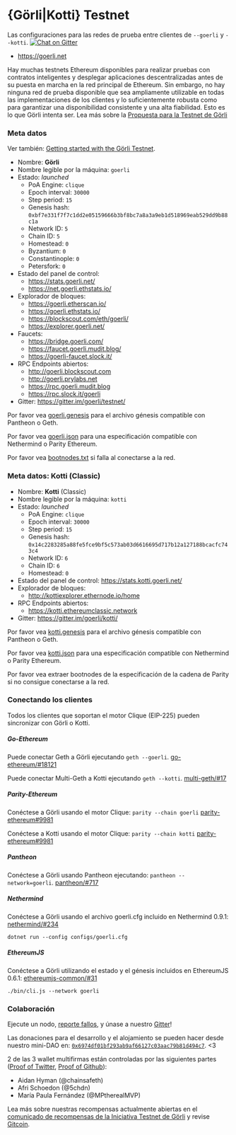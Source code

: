 # {Görli|Kotti} Testnet

Las configuraciones para las redes de prueba entre clientes de `--goerli` y `--kotti`. [![Chat on Gitter](https://badges.gitter.im/gitterHQ/gitter.png)](https://gitter.im/goerli/testnet)

- https://goerli.net

Hay muchas testnets Ethereum disponibles para realizar pruebas con contratos inteligentes y desplegar aplicaciones descentralizadas antes de su puesta en marcha en la red principal de Ethereum. Sin embargo, no hay ninguna red de prueba disponible que sea ampliamente utilizable en todas las implementaciones de los clientes y lo suficientemente robusta como para garantizar una disponibilidad consistente y una alta fiabilidad. Esto es lo que Görli intenta ser. Lea más sobre la [Propuesta para la Testnet de Görli](https://dev.to/5chdn/the-grli-testnet-proposal---a-call-for-participation-58pf)

### Meta datos

Ver también: [Getting started with the Görli Testnet](https://mudit.blog/getting-started-goerli-testnet/).

- Nombre: **Görli**
- Nombre legible por la máquina: `goerli`
- Estado: _launched_
  - PoA Engine: `clique`
  - Epoch interval: `30000`
  - Step period: `15`
  - Genesis hash: `0xbf7e331f7f7c1dd2e05159666b3bf8bc7a8a3a9eb1d518969eab529dd9b88c1a`
  - Network ID: `5`
  - Chain ID: `5`
  - Homestead: `0`
  - Byzantium: `0`
  - Constantinople: `0`
  - Petersfork: `0`
- Estado del panel de control: 
  - https://stats.goerli.net/
  - https://net.goerli.ethstats.io/
- Explorador de bloques: 
  - https://goerli.etherscan.io/
  - https://goerli.ethstats.io/
  - https://blockscout.com/eth/goerli/
  - https://explorer.goerli.net/
- Faucets:
  - https://bridge.goerli.com/
  - https://faucet.goerli.mudit.blog/
  - https://goerli-faucet.slock.it/
- RPC Endpoints abiertos:
  - http://goerli.blockscout.com
  - http://goerli.prylabs.net
  - https://rpc.goerli.mudit.blog
  - https://rpc.slock.it/goerli
- Gitter: https://gitter.im/goerli/testnet/

Por favor vea [goerli.genesis](geth/goerli.genesis) para el archivo génesis compatible con Pantheon o Geth.

Por favor vea [goerli.json](parity/goerli.json) para una especificación compatible con Nethermind o Parity Ethereum.

Por favor vea [bootnodes.txt](bootnodes.txt) si falla al conectarse a la red.

### Meta datos: Kotti (Classic)

- Nombre: **Kotti** (Classic)
- Nombre legible por la máquina: `kotti`
- Estado: _launched_
  - PoA Engine: `clique`
  - Epoch interval: `30000`
  - Step period: `15`
  - Genesis hash: `0x14c2283285a88fe5fce9bf5c573ab03d6616695d717b12a127188bcacfc743c4`
  - Network ID: `6`
  - Chain ID: `6`
  - Homestead: `0`
- Estado del panel de control: https://stats.kotti.goerli.net/
- Explorador de bloques:
  - http://kottiexplorer.ethernode.io/home
- RPC Endpoints abiertos:
  - https://kotti.ethereumclassic.network
- Gitter: https://gitter.im/goerli/kotti/

Por favor vea [kotti.genesis](geth/kotti.genesis) para el archivo génesis compatible con Pantheon o Geth.

Por favor vea [kotti.json](parity/kotti.json) para una especificación compatible con Nethermind o Parity Ethereum.

Por favor vea extraer bootnodes de la especificación de la cadena de Parity  si no consigue conectarse a la red.

### Conectando los clientes

Todos los clientes que soportan el motor Clique (EIP-225) pueden sincronizar con Görli o Kotti.

##### Go-Ethereum

Puede conectar Geth a Görli ejecutando `geth --goerli`. [go-ethereum/#18121](https://github.com/ethereum/go-ethereum/pull/18121)

Puede conectar Multi-Geth a Kotti ejecutando `geth --kotti`. [multi-geth/#17](https://github.com/ethoxy/multi-geth/pull/17)

##### Parity-Ethereum

Conéctese a Görli usando el motor Clique: `parity --chain goerli` [parity-ethereum#9981](https://github.com/paritytech/parity-ethereum/pull/9981)

Conéctese a Kotti usando el motor Clique: `parity --chain kotti` [parity-ethereum#9981](https://github.com/paritytech/parity-ethereum/pull/9981)

##### Pantheon

Conéctese a Görli usando Pantheon ejecutando: `pantheon --network=goerli`. [pantheon/#717](https://github.com/PegaSysEng/pantheon/pull/717)

##### Nethermind

Conéctese a Görli usando el archivo goerli.cfg incluido en Nethermind 0.9.1: [nethermind/#234](https://github.com/NethermindEth/nethermind/pull/234)

```
dotnet run --config configs/goerli.cfg
```

##### EthereumJS

Conéctese a Görli utilizando el estado y el génesis incluidos en EthereumJS 0.6.1: [ethereumjs-common/#31](https://github.com/ethereumjs/ethereumjs-common/pull/31)

```
./bin/cli.js --network goerli
```

### Colaboración

Ejecute un nodo, [reporte fallos](https://github.com/goerli/testnet/issues), y únase a nuestro [Gitter](https://gitter.im/goerli/testnet)!

Las donaciones para el desarrollo y el alojamiento se pueden hacer desde nuestro mini-DAO en: [`0x6974df01bf293ab9af66127c03aac79b81d494c7`](https://etherscan.io/address/0x6974df01bf293ab9af66127c03aac79b81d494c7). <3

2 de las 3 wallet multifirmas están controladas por las siguientes partes ([Proof of Twitter](https://twitter.com/5chdn/status/1063851317028954112), [Proof of Github](https://github.com/goerli/pm/blob/master/FINANCE.md)):

- Aidan Hyman (@chainsafeth)
- Afri Schoedon (@5chdn)
- María Paula Fernández (@MPtherealMVP)

Lea más sobre nuestras recompensas actualmente abiertas en el [comunicado de recompensas de la Iniciativa Testnet de Görli](https://dev.to/5chdn/the-grli-testnet-initiative-bounties-announcement-3gp) y revise [Gitcoin](https://gitcoin.co/profile/goerli).
